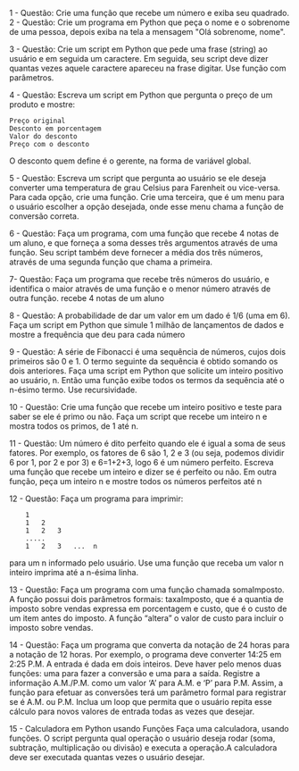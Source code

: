 1 - Questão:  Crie uma função que recebe um número e exiba seu quadrado.
2 - Questão: Crie um programa em Python que peça o nome e o sobrenome de uma pessoa, depois exiba na tela a mensagem "Olá sobrenome, nome".

3 - Questão: Crie um script em Python que pede uma frase (string) ao usuário e em seguida um caractere. Em seguida, seu script deve dizer quantas vezes aquele caractere apareceu na frase digitar. Use função com parâmetros.

4 - Questão: Escreva um script em Python que pergunta o preço de um produto e mostre:

    Preço original
    Desconto em porcentagem
    Valor do desconto
    Preço com o desconto

O desconto quem define é o gerente, na forma de variável global.

5 - Questão: Escreva um script que pergunta ao usuário se ele deseja converter uma temperatura de grau Celsius para Farenheit ou vice-versa. Para cada opção, crie uma função. Crie uma terceira, que é um menu para o usuário escolher a opção desejada, onde esse menu chama a função de conversão correta.

6 - Questão: Faça um programa, com uma função que recebe 4 notas de um aluno, e que forneça a soma desses três argumentos através de uma função. Seu script também deve fornecer a média dos três números, através de uma segunda função que chama a primeira.

7- Questão: Faça um programa que recebe três números do usuário, e identifica o maior através de uma função e o menor número através de outra função. recebe 4 notas de um aluno

8 - Questão: A probabilidade de dar um valor em um dado é 1/6 (uma em 6). Faça um script em Python que simule 1 milhão de lançamentos de dados e mostre a frequência que deu para cada número

9 - Questão: A série de Fibonacci é uma sequência de números, cujos dois primeiros são 0 e 1. O termo seguinte da sequência é obtido somando os dois anteriores. Faça uma script em Python que solicite um inteiro positivo ao usuário, n. Então uma função exibe todos os termos da sequência até o n-ésimo termo. Use recursividade.

10 - Questão: Crie uma função que recebe um inteiro positivo e teste para saber se ele é primo ou não. Faça um script que recebe um inteiro n e mostra todos os primos, de 1 até n.

11 - Questão: Um número é dito perfeito quando ele é igual a soma de seus fatores. Por exemplo, os fatores de 6 são 1, 2 e 3 (ou seja, podemos dividir 6 por 1, por 2 e por 3) e 6=1+2+3, logo 6 é um número perfeito. Escreva uma função que recebe um inteiro e dizer se é perfeito ou não. Em outra função, peça um inteiro n e mostre todos os números perfeitos até n

12 - Questão: Faça um programa para imprimir:

        1
        1   2
        1   2   3
        .....
        1   2   3   ...  n

para um n informado pelo usuário. Use uma função que receba um valor n inteiro imprima até a n-ésima linha.

13 - Questão: Faça um programa com uma função chamada somaImposto. A função possui dois parâmetros formais: taxaImposto, que é a quantia de imposto sobre vendas expressa em porcentagem e custo, que é o custo de um item antes do imposto. A função “altera” o valor de custo para incluir o imposto sobre vendas.

14 - Questão: Faça um programa que converta da notação de 24 horas para a notação de 12 horas. Por exemplo, o programa deve converter 14:25 em 2:25 P.M. A entrada é dada em dois inteiros. Deve haver pelo menos duas funções: uma para fazer a conversão e uma para a saída. Registre a informação A.M./P.M. como um valor ‘A’ para A.M. e ‘P’ para P.M. Assim, a função para efetuar as conversões terá um parâmetro formal para registrar se é A.M. ou P.M. Inclua um loop que permita que o usuário repita esse cálculo para novos valores de entrada todas as vezes que desejar.

15 - Calculadora em Python usando Funções
Faça uma calculadora, usando funções. O script pergunta qual operação o usuário deseja rodar (soma, subtração, multiplicação ou divisão) e executa a operação.A calculadora deve ser executada quantas vezes o usuário desejar.